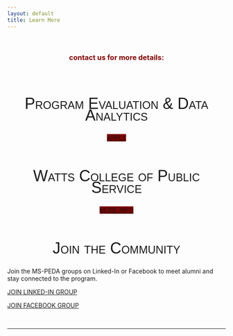 ```yaml
---
layout: default
title: Learn More
---
```




<br>



### contact us for more details:

<br>

## Program Evaluation & Data Analytics

<center>
<a class="uk-button uk-button-primary" href="https://asuonline.asu.edu/online-degree-programs/graduate/program-evaluation-and-data-analytics-ms/">APPLY</a>
</center>
<br>



## Watts College of Public Service

<center>
<a class="uk-button uk-button-primary" href="https://publicservice.asu.edu/programs/ms/program-evaluation-and-data-analytics-ms">MORE INFO</a>
</center>
<br>


## Join the Community

Join the MS-PEDA groups on Linked-In or Facebook to meet alumni and stay connected to the program. 

[JOIN LINKED-IN GROUP](https://www.linkedin.com/groups/13977637/)

[JOIN FACEBOOK GROUP](https://www.facebook.com/groups/507960480629680)


<br>
<hr>
<br>


<br>




<style>
h2 {
font-family: "Century Gothic", CenturyGothic, AppleGothic, sans-serif; 
  font-size: 36px; 
  font-style: normal; 
  font-variant: small-caps; 
  font-weight: 100;
  line-height: 26.4px;
  text-align: center;
}
h1 { 
  font-size: 36px;  
  color: maroon;
  text-align: center;
}
h3 {
  text-align: center;
  color: maroon;
}
img {
  display: block;
  margin-left: auto;
  margin-right: auto;
}
.uk-button-primary{
   align: middle;
   background-color: maroon;
 }
</style>
 
